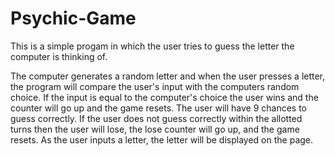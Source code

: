 # Psychic-Game

This is a simple progam in which the user tries to guess the letter the computer is thinking of.

The computer generates a random letter and when the user presses a letter, the program will compare the user's input with the computers random choice. If the input is equal to the computer's choice the user wins and the counter will go up and the game resets.
The user will have 9 chances to guess correctly. If the user does not guess correctly within the allotted turns then the user will lose, the lose counter will go up, and the game resets.
As the user inputs a letter, the letter will be displayed on the page.